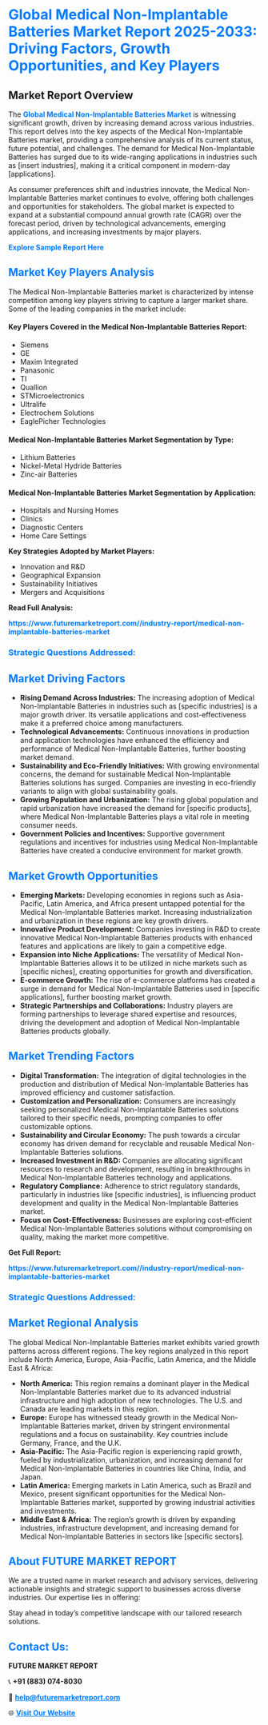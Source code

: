 <h1 style="color: #007BFF;">Global Medical Non-Implantable Batteries Market Report 2025-2033: Driving Factors, Growth Opportunities, and Key Players</h1>

<section id="overview">
<h2>Market Report Overview</h2>
<p>The <a href="https://www.futuremarketreport.com//industry-report/medical-non-implantable-batteries-market" style="color: #007BFF; text-decoration: none;"><strong>Global Medical Non-Implantable Batteries Market</strong></a> is witnessing significant growth, driven by increasing demand across various industries. This report delves into the key aspects of the Medical Non-Implantable Batteries market, providing a comprehensive analysis of its current status, future potential, and challenges. The demand for Medical Non-Implantable Batteries has surged due to its wide-ranging applications in industries such as [insert industries], making it a critical component in modern-day [applications].</p>
<p>As consumer preferences shift and industries innovate, the Medical Non-Implantable Batteries market continues to evolve, offering both challenges and opportunities for stakeholders. The global market is expected to expand at a substantial compound annual growth rate (CAGR) over the forecast period, driven by technological advancements, emerging applications, and increasing investments by major players.</p>
</section>

<section id="overview">
<p><a href="https://www.futuremarketreport.com//request-sample/reportId=92476" style="color: #007BFF; text-decoration: none;"><strong>Explore Sample Report Here</strong></a></p>
</section>

<section id="key-players">
<h2 style="color: #007BFF;">Market Key Players Analysis</h2>
<p>The Medical Non-Implantable Batteries market is characterized by intense competition among key players striving to capture a larger market share. Some of the leading companies in the market include:</p>
<h4>Key Players Covered in the Medical Non-Implantable Batteries Report:</h4>
<ul><li>Siemens</li><li>GE</li><li>Maxim Integrated</li><li>Panasonic</li><li>TI</li><li>Quallion</li><li>STMicroelectronics</li><li>Ultralife</li><li>Electrochem Solutions</li><li>EaglePicher Technologies</li></ul>
<h4>Medical Non-Implantable Batteries Market Segmentation by Type:</h4>
<ul><li>Lithium Batteries</li><li>Nickel-Metal Hydride Batteries</li><li>Zinc-air Batteries</li></ul>

<h4>Medical Non-Implantable Batteries Market Segmentation by Application:</h4>
<ul><li>Hospitals and Nursing Homes</li><li>Clinics</li><li>Diagnostic Centers</li><li>Home Care Settings</li></ul>
<p><strong>Key Strategies Adopted by Market Players:</strong></p>
<ul>
<li>Innovation and R&D</li>
<li>Geographical Expansion</li>
<li>Sustainability Initiatives</li>
<li>Mergers and Acquisitions</li>
</ul>
</section>

<section>
<p><strong>Read Full Analysis: </strong></p><a href="https://www.futuremarketreport.com//industry-report/medical-non-implantable-batteries-market" style="color: #007BFF; text-decoration: none;"><strong>https://www.futuremarketreport.com//industry-report/medical-non-implantable-batteries-market</strong></a>
<h3 style="color: #007BFF;">Strategic Questions Addressed:</h3>
</section>

<section id="driving-factors">
<h2 style="color: #007BFF;">Market Driving Factors</h2>
<ul>
<li><strong>Rising Demand Across Industries:</strong> The increasing adoption of Medical Non-Implantable Batteries in industries such as [specific industries] is a major growth driver. Its versatile applications and cost-effectiveness make it a preferred choice among manufacturers.</li>
<li><strong>Technological Advancements:</strong> Continuous innovations in production and application technologies have enhanced the efficiency and performance of Medical Non-Implantable Batteries, further boosting market demand.</li>
<li><strong>Sustainability and Eco-Friendly Initiatives:</strong> With growing environmental concerns, the demand for sustainable Medical Non-Implantable Batteries solutions has surged. Companies are investing in eco-friendly variants to align with global sustainability goals.</li>
<li><strong>Growing Population and Urbanization:</strong> The rising global population and rapid urbanization have increased the demand for [specific products], where Medical Non-Implantable Batteries plays a vital role in meeting consumer needs.</li>
<li><strong>Government Policies and Incentives:</strong> Supportive government regulations and incentives for industries using Medical Non-Implantable Batteries have created a conducive environment for market growth.</li>
</ul>
</section>

<section id="growth-opportunities">
<h2 style="color: #007BFF;">Market Growth Opportunities</h2>
<ul>
<li><strong>Emerging Markets:</strong> Developing economies in regions such as Asia-Pacific, Latin America, and Africa present untapped potential for the Medical Non-Implantable Batteries market. Increasing industrialization and urbanization in these regions are key growth drivers.</li>
<li><strong>Innovative Product Development:</strong> Companies investing in R&D to create innovative Medical Non-Implantable Batteries products with enhanced features and applications are likely to gain a competitive edge.</li>
<li><strong>Expansion into Niche Applications:</strong> The versatility of Medical Non-Implantable Batteries allows it to be utilized in niche markets such as [specific niches], creating opportunities for growth and diversification.</li>
<li><strong>E-commerce Growth:</strong> The rise of e-commerce platforms has created a surge in demand for Medical Non-Implantable Batteries used in [specific applications], further boosting market growth.</li>
<li><strong>Strategic Partnerships and Collaborations:</strong> Industry players are forming partnerships to leverage shared expertise and resources, driving the development and adoption of Medical Non-Implantable Batteries products globally.</li>
</ul>
</section>

<section id="trending-factors">
<h2 style="color: #007BFF;">Market Trending Factors</h2>
<ul>
<li><strong>Digital Transformation:</strong> The integration of digital technologies in the production and distribution of Medical Non-Implantable Batteries has improved efficiency and customer satisfaction.</li>
<li><strong>Customization and Personalization:</strong> Consumers are increasingly seeking personalized Medical Non-Implantable Batteries solutions tailored to their specific needs, prompting companies to offer customizable options.</li>
<li><strong>Sustainability and Circular Economy:</strong> The push towards a circular economy has driven demand for recyclable and reusable Medical Non-Implantable Batteries solutions.</li>
<li><strong>Increased Investment in R&D:</strong> Companies are allocating significant resources to research and development, resulting in breakthroughs in Medical Non-Implantable Batteries technology and applications.</li>
<li><strong>Regulatory Compliance:</strong> Adherence to strict regulatory standards, particularly in industries like [specific industries], is influencing product development and quality in the Medical Non-Implantable Batteries market.</li>
<li><strong>Focus on Cost-Effectiveness:</strong> Businesses are exploring cost-efficient Medical Non-Implantable Batteries solutions without compromising on quality, making the market more competitive.</li>
</ul>
</section>

<section>
<p><strong>Get Full Report: </strong></p><a href="https://www.futuremarketreport.com//industry-report/medical-non-implantable-batteries-market" style="color: #007BFF; text-decoration: none;"><strong>https://www.futuremarketreport.com//industry-report/medical-non-implantable-batteries-market</strong></a>
<h3 style="color: #007BFF;">Strategic Questions Addressed:</h3>
</section>


<section id="regional-analysis">
<h2 style="color: #007BFF;">Market Regional Analysis</h2>
<p>The global Medical Non-Implantable Batteries market exhibits varied growth patterns across different regions. The key regions analyzed in this report include North America, Europe, Asia-Pacific, Latin America, and the Middle East & Africa:</p>
<ul>
<li><strong>North America:</strong> This region remains a dominant player in the Medical Non-Implantable Batteries market due to its advanced industrial infrastructure and high adoption of new technologies. The U.S. and Canada are leading markets in this region.</li>
<li><strong>Europe:</strong> Europe has witnessed steady growth in the Medical Non-Implantable Batteries market, driven by stringent environmental regulations and a focus on sustainability. Key countries include Germany, France, and the U.K.</li>
<li><strong>Asia-Pacific:</strong> The Asia-Pacific region is experiencing rapid growth, fueled by industrialization, urbanization, and increasing demand for Medical Non-Implantable Batteries in countries like China, India, and Japan.</li>
<li><strong>Latin America:</strong> Emerging markets in Latin America, such as Brazil and Mexico, present significant opportunities for the Medical Non-Implantable Batteries market, supported by growing industrial activities and investments.</li>
<li><strong>Middle East & Africa:</strong> The region’s growth is driven by expanding industries, infrastructure development, and increasing demand for Medical Non-Implantable Batteries in sectors like [specific sectors].</li>
</ul>
</section>

<footer>
<h2 style="color: #007BFF;">About FUTURE MARKET REPORT</h2>
<p>We are a trusted name in market research and advisory services, delivering actionable insights and strategic support to businesses across diverse industries. Our expertise lies in offering:</p>

<p>Stay ahead in today’s competitive landscape with our tailored research solutions.</p>

<h2 style="color: #007BFF;">Contact Us:</h2>
<p><strong>FUTURE MARKET REPORT</strong></p>
<p>📞 <strong>+91 (883) 074-8030</strong></p>
<p>📧 <strong><a href="mailto:help@futuremarketreport.com" style="color: #007BFF;">help@futuremarketreport.com</a></strong></p>
<p>🌐 <strong><a href="https://www.futuremarketreport.com/" style="color: #007BFF;">Visit Our Website</a></strong></p>
</footer>